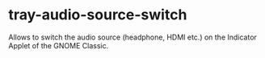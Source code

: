 # tray-audio-source-switch
Allows to switch the audio source (headphone, HDMI etc.) on the Indicator Applet of the GNOME Classic.
